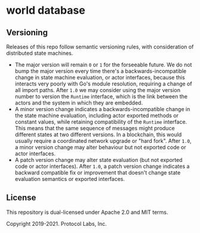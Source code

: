 # world database

## Versioning

Releases of this repo follow semantic versioning rules, with consideration of distributed state machines.
- The major version will remain `0` or `1` for the forseeable future. 
  We do not bump the major version every time there's a backwards-incompatible change in state machine evaluation, 
  or actor interfaces, because this interacts very poorly with Go's module resolution, 
  requiring a change of all import paths.
  After `1.0` we may consider using the major version number to version the `Runtime` interface, which is the link between
  the actors and the system in which they are embedded.
- A minor version change indicates a backwards-incompatible change in the state machine evaluation, including
  actor exported methods or constant values, while retaining compatibility of the `Runtime` interface.
  This means that the same sequence of messages might produce different states at two different versions.
  In a blockchain, this would usually require a coordinated network upgrade or "hard fork".
  After `1.0`, a minor version change may alter behaviour but not exported code or actor interfaces.
- A patch version change may alter state evaluation (but not exported code or actor interfaces).
  After `1.0`, a patch version change indicates a backward compatible fix or improvement that doesn't change
  state evaluation semantics or exported interfaces. 

## License
This repository is dual-licensed under Apache 2.0 and MIT terms.

Copyright 2019-2021. Protocol Labs, Inc.
